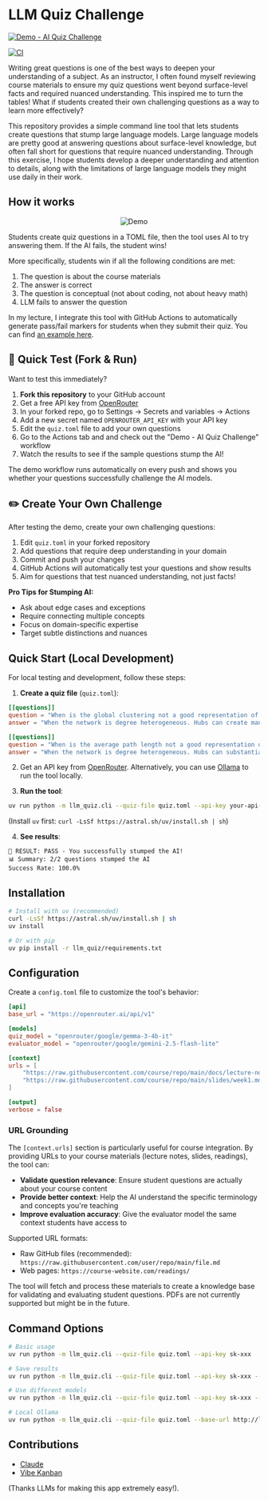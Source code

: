 # LLM Quiz Challenge

[![Demo - AI Quiz Challenge](https://github.com/skojaku/llm-quiz/actions/workflows/demo.yml/badge.svg)](https://github.com/skojaku/llm-quiz/actions/workflows/demo.yml)

[![CI](https://github.com/skojaku/llm-quiz/actions/workflows/ci.yml/badge.svg)](https://github.com/skojaku/llm-quiz/actions/workflows/ci.yml)


Writing great questions is one of the best ways to deepen your understanding of a subject.
As an instructor, I often found myself reviewing course materials to ensure my quiz questions went beyond surface-level facts and required nuanced understanding.
This inspired me to turn the tables! What if students created their own challenging questions as a way to learn more effectively?

This repository provides a simple command line tool that lets students create questions that stump large language models. Large language models are pretty good at answering questions about surface-level knowledge, but often fall short for questions that require nuanced understanding. Through this exercise, I hope students develop a deeper understanding and attention to details, along with the limitations of large language models they might use daily in their work.

## How it works

<p align="center" width="80%">
  <img src="./demo.gif" alt="Demo" style="max-width:80%;">
</p>

Students create quiz questions in a TOML file, then the tool uses AI to try answering them. If the AI fails, the student wins!

More specifically, students win if all the following conditions are met:

1. The question is about the course materials
2. The answer is correct
3. The question is conceptual (not about coding, not about heavy math)
4. LLM fails to answer the question


In my lecture, I integrate this tool with GitHub Actions to automatically generate pass/fail markers for students when they submit their quiz. You can find [an example here](https://github.com/sk-classroom/advnetsci-robustness).


## 🚀 Quick Test (Fork & Run)


Want to test this immediately?

1. **Fork this repository** to your GitHub account
2. Get a free API key from [OpenRouter](https://openrouter.ai/api-key)
3. In your forked repo, go to Settings → Secrets and variables → Actions
4. Add a new secret named `OPENROUTER_API_KEY` with your API key
5. Edit the `quiz.toml` file to add your own questions
5. Go to the Actions tab and and check out the "Demo - AI Quiz Challenge" workflow
6. Watch the results to see if the sample questions stump the AI!

The demo workflow runs automatically on every push and shows you whether your questions successfully challenge the AI models.

## ✏️ Create Your Own Challenge

After testing the demo, create your own challenging questions:

1. Edit `quiz.toml` in your forked repository
2. Add questions that require deep understanding in your domain
3. Commit and push your changes
4. GitHub Actions will automatically test your questions and show results
5. Aim for questions that test nuanced understanding, not just facts!

**Pro Tips for Stumping AI:**
- Ask about edge cases and exceptions
- Require connecting multiple concepts
- Focus on domain-specific expertise
- Target subtle distinctions and nuances


## Quick Start (Local Development)

For local testing and development, follow these steps:

1. **Create a quiz file** (`quiz.toml`):
```toml
[[questions]]
question = "When is the global clustering not a good representation of the network?"
answer = "When the network is degree heterogeneous. Hubs can create many triangles, not representing typical nodes."

[[questions]]
question = "When is the average path length not a good representation of the network?"
answer = "When the network is degree heterogeneous. Hubs can substantially reduce average path lengths."
```

2. Get an API key from [OpenRouter](https://openrouter.ai/api-key). Alternatively, you can use [Ollama](https://ollama.ai/) to run the tool locally.

3. **Run the tool**:
```bash
uv run python -m llm_quiz.cli --quiz-file quiz.toml --api-key your-api-key
```

(Install `uv` first: `curl -LsSf https://astral.sh/uv/install.sh | sh`)

4. **See results**:
```
🎉 RESULT: PASS - You successfully stumped the AI!
📊 Summary: 2/2 questions stumped the AI
Success Rate: 100.0%
```

## Installation

```bash
# Install with uv (recommended)
curl -LsSf https://astral.sh/uv/install.sh | sh
uv install

# Or with pip
uv pip install -r llm_quiz/requirements.txt
```

## Configuration

Create a `config.toml` file to customize the tool's behavior:

```toml
[api]
base_url = "https://openrouter.ai/api/v1"

[models]
quiz_model = "openrouter/google/gemma-3-4b-it"
evaluator_model = "openrouter/google/gemini-2.5-flash-lite"

[context]
urls = [
    "https://raw.githubusercontent.com/course/repo/main/docs/lecture-notes.qmd",
    "https://raw.githubusercontent.com/course/repo/main/slides/week1.md"
]

[output]
verbose = false
```

### URL Grounding

The `[context.urls]` section is particularly useful for course integration. By providing URLs to your course materials (lecture notes, slides, readings), the tool can:

- **Validate question relevance**: Ensure student questions are actually about your course content
- **Provide better context**: Help the AI understand the specific terminology and concepts you're teaching
- **Improve evaluation accuracy**: Give the evaluator model the same context students have access to

Supported URL formats:
- Raw GitHub files (recommended): `https://raw.githubusercontent.com/user/repo/main/file.md`
- Web pages: `https://course-website.com/readings/`

The tool will fetch and process these materials to create a knowledge base for validating and evaluating student questions.
PDFs are not currently supported but might be in the future.

## Command Options

```bash
# Basic usage
uv run python -m llm_quiz.cli --quiz-file quiz.toml --api-key sk-xxx

# Save results
uv run python -m llm_quiz.cli --quiz-file quiz.toml --api-key sk-xxx --output results.json

# Use different models
uv run python -m llm_quiz.cli --quiz-file quiz.toml --api-key sk-xxx --quiz-model gpt-4o-mini

# Local Ollama
uv run python -m llm_quiz.cli --quiz-file quiz.toml --base-url http://localhost:11434/v1 --api-key dummy --quiz-model llama2
```


## Contributions

- [Claude](https://www.anthropic.com/claude-code)
- [Vibe Kanban](https://www.vibekanban.com/)

(Thanks LLMs for making this app extremely easy!).